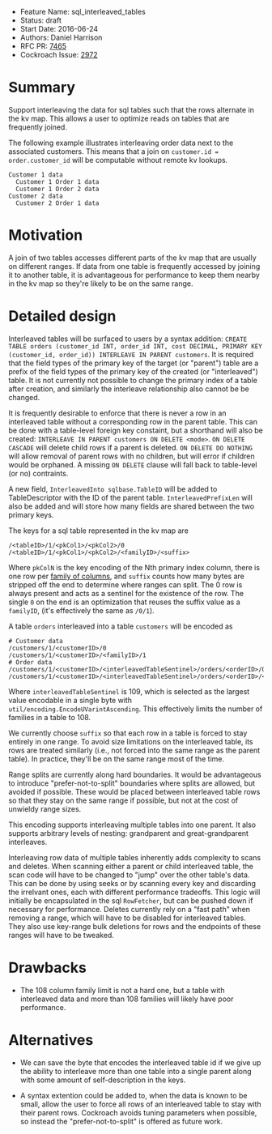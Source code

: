 - Feature Name: sql_interleaved_tables
- Status: draft
- Start Date: 2016-06-24
- Authors: Daniel Harrison
- RFC PR: [7465](https://github.com/cockroachdb/cockroach/pull/7465)
- Cockroach Issue: [2972](https://github.com/cockroachdb/cockroach/issues/2972)


# Summary

Support interleaving the data for sql tables such that the rows alternate in the
kv map. This allows a user to optimize reads on tables that are frequently
joined.

The following example illustrates interleaving order data next to the associated
customers. This means that a join on `customer.id = order.customer_id` will be
computable without remote kv lookups.

    Customer 1 data
      Customer 1 Order 1 data
      Customer 1 Order 2 data
    Customer 2 data
      Customer 2 Order 1 data

# Motivation

A join of two tables accesses different parts of the kv map that are usually on
different ranges. If data from one table is frequently accessed by joining it to
another table, it is advantageous for performance to keep them nearby in the kv
map so they're likely to be on the same range.

# Detailed design

Interleaved tables will be surfaced to users by a syntax addition: `CREATE TABLE
orders (customer_id INT, order_id INT, cost DECIMAL, PRIMARY KEY (customer_id,
order_id)) INTERLEAVE IN PARENT customers`. It is required that the field types
of the primary key of the target (or "parent") table are a prefix of the field
types of the primary key of the created (or "interleaved") table. It is not
currently not possible to change the primary index of a table after creation,
and similarly the interleave relationship also cannot be be changed.

It is frequently desirable to enforce that there is never a row in an
interleaved table without a corresponding row in the parent table. This can be
done with a table-level foreign key constaint, but a shorthand will also be
created: `INTERLEAVE IN PARENT customers ON DELETE <mode>`. `ON DELETE CASCADE`
will delete child rows if a parent is deleted. `ON DELETE DO NOTHING` will allow
removal of parent rows with no children, but will error if children would be
orphaned. A missing `ON DELETE` clause will fall back to table-level (or no)
contraints.

A new field, `InterleavedInto sqlbase.TableID` will be added to TableDescriptor
with the ID of the parent table. `InterleavedPrefixLen` will also be added and
will store how many fields are shared between the two primary keys.

The keys for a sql table represented in the kv map are

    /<tableID>/1/<pkCol1>/<pkCol2>/0
    /<tableID>/1/<pkCol1>/<pkCol2>/<familyID>/<suffix>

Where `pkColN` is the key encoding of the Nth primary index column, there is one
row per [family of columns](https://github.com/cockroachdb/cockroach/blob/master/docs/RFCS/sql_column_families.md),
and `suffix` counts how many bytes are stripped off the end to determine where
ranges can split. The 0 row is always present and acts as a sentinel for the
existence of the row. The single `0` on the end is an optimization that reuses
the suffix value as a `familyID`, (it's effectively the same as `/0/1`).

A table `orders` interleaved into a table `customers` will be encoded as

    # Customer data
    /customers/1/<customerID>/0
    /customers/1/<customerID>/<familyID>/1
    # Order data
    /customers/1/<customerID>/<interleavedTableSentinel>/orders/<orderID>/0
    /customers/1/<customerID>/<interleavedTableSentinel>/orders/<orderID>/<familyID>/suffix

Where `interleavedTableSentinel` is 109, which is selected as the largest value
encodable in a single byte with `util/encoding.EncodeUVarintAscending`. This
effectively limits the number of families in a table to 108.

We currently choose `suffix` so that each row in a table is forced to stay
entirely in one range. To avoid size limitations on the interleaved table, its
rows are treated similarly (i.e., not forced into the same range as the parent
table). In practice, they'll be on the same range most of the time.

Range splits are currently along hard boundaries. It would be advantageous to
introduce "prefer-not-to-split" boundaries where splits are allowed, but avoided
if possible. These would be placed between interleaved table rows so that they
stay on the same range if possible, but not at the cost of unwieldy range sizes.

This encoding supports interleaving multiple tables into one parent. It also
supports arbitrary levels of nesting: grandparent and great-grandparent
interleaves.

Interleaving row data of multiple tables inherently adds complexity to scans and
deletes. When scanning either a parent or child interleaved table, the scan code
will have to be changed to "jump" over the other table's data. This can be done
by using seeks or by scanning every key and discarding the irrelvant ones, each
with different performance tradeoffs. This logic will initially be encapsulated
in the sql `RowFetcher`, but can be pushed down if necessary for performance.
Deletes currently rely on a "fast path" when removing a range, which will have
to be disabled for interleaved tables. They also use key-range bulk deletions
for rows and the endpoints of these ranges will have to be tweaked.

# Drawbacks

- The 108 column family limit is not a hard one, but a table with interleaved
data and more than 108 families will likely have poor performance.

# Alternatives

- We can save the byte that encodes the interleaved table id if we give up the
ability to interleave more than one table into a single parent along with some
amount of self-description in the keys.

- A syntax extention could be added to, when the data is known to be small,
allow the user to force all rows of an interleaved table to stay with their
parent rows. Cockroach avoids tuning parameters when possible, so instead the
"prefer-not-to-split" is offered as future work.
